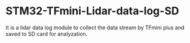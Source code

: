 # STM32-TFmini-Lidar-data-log-SD
It is a lidar data log module to collect the data stream by TFmini plus and saved to SD card for analyzation. 
